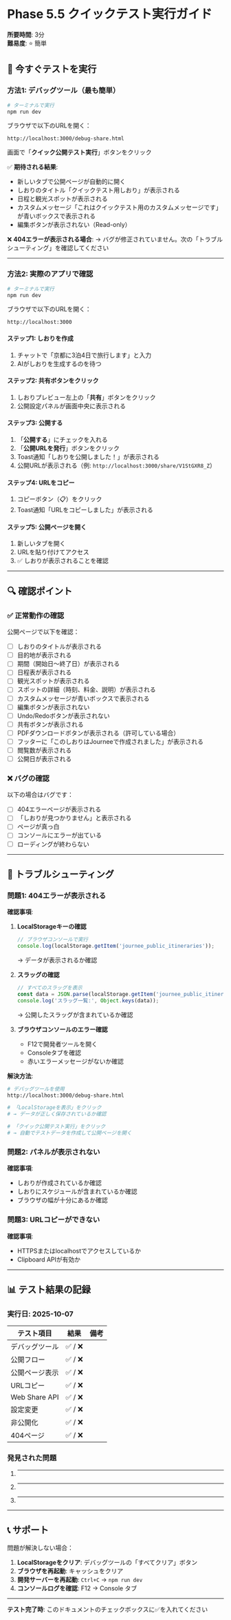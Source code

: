 # Phase 5.5 クイックテスト実行ガイド

**所要時間**: 3分  
**難易度**: ⭐ 簡単

## 🚀 今すぐテストを実行

### 方法1: デバッグツール（最も簡単）

```bash
# ターミナルで実行
npm run dev
```

ブラウザで以下のURLを開く：
```
http://localhost:3000/debug-share.html
```

画面で「**クイック公開テスト実行**」ボタンをクリック

✅ **期待される結果**:
- 新しいタブで公開ページが自動的に開く
- しおりのタイトル「クイックテスト用しおり」が表示される
- 日程と観光スポットが表示される
- カスタムメッセージ「これはクイックテスト用のカスタムメッセージです」が青いボックスで表示される
- 編集ボタンが表示されない（Read-only）

❌ **404エラーが表示される場合**:
→ バグが修正されていません。次の「トラブルシューティング」を確認してください

---

### 方法2: 実際のアプリで確認

```bash
# ターミナルで実行
npm run dev
```

ブラウザで以下のURLを開く：
```
http://localhost:3000
```

#### ステップ1: しおりを作成
1. チャットで「京都に3泊4日で旅行します」と入力
2. AIがしおりを生成するのを待つ

#### ステップ2: 共有ボタンをクリック
1. しおりプレビュー左上の「**共有**」ボタンをクリック
2. 公開設定パネルが画面中央に表示される

#### ステップ3: 公開する
1. 「**公開する**」にチェックを入れる
2. 「**公開URLを発行**」ボタンをクリック
3. Toast通知「しおりを公開しました！」が表示される
4. 公開URLが表示される（例: `http://localhost:3000/share/V1StGXR8_Z`）

#### ステップ4: URLをコピー
1. コピーボタン（📋）をクリック
2. Toast通知「URLをコピーしました」が表示される

#### ステップ5: 公開ページを開く
1. 新しいタブを開く
2. URLを貼り付けてアクセス
3. ✅ しおりが表示されることを確認

---

## 🔍 確認ポイント

### ✅ 正常動作の確認

公開ページで以下を確認：

- [ ] しおりのタイトルが表示される
- [ ] 目的地が表示される
- [ ] 期間（開始日〜終了日）が表示される
- [ ] 日程表が表示される
- [ ] 観光スポットが表示される
- [ ] スポットの詳細（時刻、料金、説明）が表示される
- [ ] カスタムメッセージが青いボックスで表示される
- [ ] 編集ボタンが表示されない
- [ ] Undo/Redoボタンが表示されない
- [ ] 共有ボタンが表示される
- [ ] PDFダウンロードボタンが表示される（許可している場合）
- [ ] フッターに「このしおりはJourneeで作成されました」が表示される
- [ ] 閲覧数が表示される
- [ ] 公開日が表示される

### ❌ バグの確認

以下の場合はバグです：

- [ ] 404エラーページが表示される
- [ ] 「しおりが見つかりません」と表示される
- [ ] ページが真っ白
- [ ] コンソールにエラーが出ている
- [ ] ローディングが終わらない

---

## 🐛 トラブルシューティング

### 問題1: 404エラーが表示される

**確認事項**:

1. **LocalStorageキーの確認**
   ```javascript
   // ブラウザコンソールで実行
   console.log(localStorage.getItem('journee_public_itineraries'));
   ```
   → データが表示されるか確認

2. **スラッグの確認**
   ```javascript
   // すべてのスラッグを表示
   const data = JSON.parse(localStorage.getItem('journee_public_itineraries') || '{}');
   console.log('スラッグ一覧:', Object.keys(data));
   ```
   → 公開したスラッグが含まれているか確認

3. **ブラウザコンソールのエラー確認**
   - F12で開発者ツールを開く
   - Consoleタブを確認
   - 赤いエラーメッセージがないか確認

**解決方法**:

```bash
# デバッグツールを使用
http://localhost:3000/debug-share.html

# 「LocalStorageを表示」をクリック
# → データが正しく保存されているか確認

# 「クイック公開テスト実行」をクリック
# → 自動でテストデータを作成して公開ページを開く
```

### 問題2: パネルが表示されない

**確認事項**:
- しおりが作成されているか確認
- しおりにスケジュールが含まれているか確認
- ブラウザの幅が十分にあるか確認

### 問題3: URLコピーができない

**確認事項**:
- HTTPSまたはlocalhostでアクセスしているか
- Clipboard APIが有効か

---

## 📊 テスト結果の記録

### 実行日: 2025-10-07

| テスト項目 | 結果 | 備考 |
|-----------|------|------|
| デバッグツール | ✅ / ❌ | |
| 公開フロー | ✅ / ❌ | |
| 公開ページ表示 | ✅ / ❌ | |
| URLコピー | ✅ / ❌ | |
| Web Share API | ✅ / ❌ | |
| 設定変更 | ✅ / ❌ | |
| 非公開化 | ✅ / ❌ | |
| 404ページ | ✅ / ❌ | |

### 発見された問題

1. ________________________________________________
2. ________________________________________________
3. ________________________________________________

---

## 📞 サポート

問題が解決しない場合：

1. **LocalStorageをクリア**: デバッグツールの「すべてクリア」ボタン
2. **ブラウザを再起動**: キャッシュをクリア
3. **開発サーバーを再起動**: `Ctrl+C` → `npm run dev`
4. **コンソールログを確認**: F12 → Console タブ

---

**テスト完了時**: このドキュメントのチェックボックスに✅を入れてください

